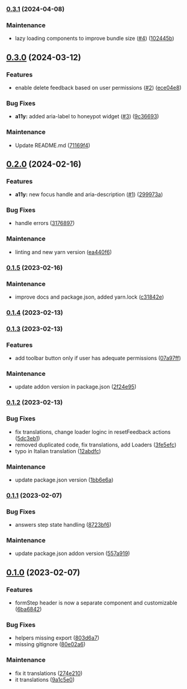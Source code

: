### [0.3.1](https://github.com/redturtle/volto-feedback/compare/v0.3.0...v0.3.1) (2024-04-08)


### Maintenance

* lazy loading components to improve bundle size ([#4](https://github.com/redturtle/volto-feedback/issues/4)) ([102445b](https://github.com/redturtle/volto-feedback/commit/102445b0826a14743a8c74635e3e21fdf7cc7574))

## [0.3.0](https://github.com/RedTurtle/volto-feedback/compare/v0.2.0...v0.3.0) (2024-03-12)


### Features

* enable delete feedback based on user permissions ([#2](https://github.com/RedTurtle/volto-feedback/issues/2)) ([ece04e8](https://github.com/RedTurtle/volto-feedback/commit/ece04e8485935ccc5324c01593dbfbe0e4d80020))


### Bug Fixes

* **a11y:** added aria-label to honeypot widget ([#3](https://github.com/RedTurtle/volto-feedback/issues/3)) ([9c36693](https://github.com/RedTurtle/volto-feedback/commit/9c366934f0c8f31f1c708fb129989ea5e2abba6a))


### Maintenance

* Update README.md ([71169f4](https://github.com/RedTurtle/volto-feedback/commit/71169f4555c7675bb7ca0fec9122a41aa3c7758c))

## [0.2.0](https://github.com/redturtle/volto-feedback/compare/v0.1.5...v0.2.0) (2024-02-16)


### Features

* **a11y:** new focus handle and aria-description ([#1](https://github.com/redturtle/volto-feedback/issues/1)) ([299973a](https://github.com/redturtle/volto-feedback/commit/299973a5724b47920307450116692df6c646e02a))


### Bug Fixes

* handle errors ([3176897](https://github.com/redturtle/volto-feedback/commit/3176897535f5e5810d1c5966e96524487539682a))


### Maintenance

* linting and new yarn version ([ea440f6](https://github.com/redturtle/volto-feedback/commit/ea440f681785a547ec5443e12ec331f9c53db404))

### [0.1.5](https://github.com/redturtle/volto-feedback/compare/0.1.4...v0.1.5) (2023-02-16)


### Maintenance

* improve docs and package.json, added yarn.lock ([c31842e](https://github.com/redturtle/volto-feedback/commit/c31842eb67d5a2bd11b3b4aacdadcfc27c02c699))

### [0.1.4](https://github.com/redturtle/volto-feedback/compare/0.1.3...0.1.4) (2023-02-13)

### [0.1.3](https://github.com/redturtle/volto-feedback/compare/0.1.2...0.1.3) (2023-02-13)


### Features

* add toolbar button only if user has adequate permissions ([07a97ff](https://github.com/redturtle/volto-feedback/commit/07a97ffa9f796ef6648df1491c448f4d883aabeb))


### Maintenance

* update addon version in package.json ([2f24e95](https://github.com/redturtle/volto-feedback/commit/2f24e9505289a62f479652d4eecabe2a2b909b84))

### [0.1.2](https://github.com/redturtle/volto-feedback/compare/0.1.1...0.1.2) (2023-02-13)


### Bug Fixes

* fix translations, change loader loginc in resetFeedback actions ([5dc3eb1](https://github.com/redturtle/volto-feedback/commit/5dc3eb1ca4506545313db88b122e1d51b8dbc6e4))
* removed duplicated code, fix translations, add Loaders ([3fe5efc](https://github.com/redturtle/volto-feedback/commit/3fe5efc51a3afa4933bb704902f0240b0997cfa6))
* typo in Italian translation ([12abdfc](https://github.com/redturtle/volto-feedback/commit/12abdfc1e5db05625314be1e291562bb49e763bb))


### Maintenance

* update package.json version ([1bb6e6a](https://github.com/redturtle/volto-feedback/commit/1bb6e6a3d25b2e6904b22765faa7b0f2d6a2f90f))

### [0.1.1](https://github.com/redturtle/volto-feedback/compare/0.1.0...0.1.1) (2023-02-07)


### Bug Fixes

* answers step state handling ([8723bf6](https://github.com/redturtle/volto-feedback/commit/8723bf6667bd51541c17ca7bb904792f089a3e92))


### Maintenance

* update package.json addon version ([557a919](https://github.com/redturtle/volto-feedback/commit/557a919b5bf92cec19ea03af3b470b84a9be07df))

## [0.1.0](https://github.com/redturtle/volto-feedback/compare/80e02a677409bddf270aa4794340690ccb87fd30...0.1.0) (2023-02-07)


### Features

* formStep header is now a separate component and customizable ([6ba6842](https://github.com/redturtle/volto-feedback/commit/6ba684221a7dcb0d18a9aed999287f67e4d8b9d4))


### Bug Fixes

* helpers missing export ([803d6a7](https://github.com/redturtle/volto-feedback/commit/803d6a70e40b076361d369d992191a98c71ce01f))
* missing gitignore ([80e02a6](https://github.com/redturtle/volto-feedback/commit/80e02a677409bddf270aa4794340690ccb87fd30))


### Maintenance

* fix it translations ([274e210](https://github.com/redturtle/volto-feedback/commit/274e210baf11ca4f3496cf0e3834ba087aaaad3c))
* it translations ([9a1c5e0](https://github.com/redturtle/volto-feedback/commit/9a1c5e0b04cd6fe8777848750fe61341c084e9d7))

